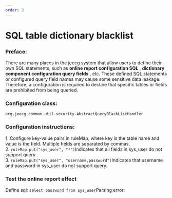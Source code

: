 ```yaml
---
order: 3
---
```


# SQL table dictionary blacklist

### Preface:

There are many places in the jeecg system that allow users to define their own SQL statements, such as **online report configuration SQL** , **dictionary component configuration query fields** , etc. These defined SQL statements or configured query field names may cause some sensitive data leakage. Therefore, a configuration is required to declare that specific tables or fields are prohibited from being queried.

### Configuration class:

`org.jeecg.common.util.security.AbstractQueryBlackListHandler`

### Configuration instructions:

1\. Configure key-value pairs in ruleMap, where key is the table name and value is the field. Multiple fields are separated by commas.  
2\. `ruleMap.put("sys_user", "*")`Indicates that all fields in sys_user do not support query .  
3\. `ruleMap.put("sys_user", "username,password")`Indicates that username and password in sys_user do not support query.

### Test the online report effect

Define sql: `select password from sys_user`Parsing error:
